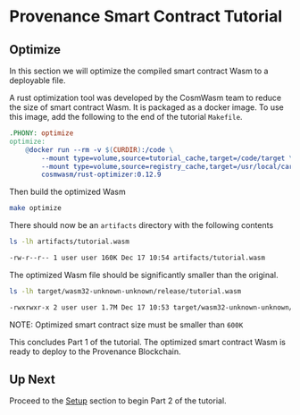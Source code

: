 # Provenance Smart Contract Tutorial

## Optimize

In this section we will optimize the compiled smart contract Wasm to a deployable file.

A rust optimization tool was developed by the CosmWasm team to reduce the size of smart contract
Wasm. It is packaged as a docker image. To use this image, add the following to the end of the
tutorial `Makefile`.

```Makefile
.PHONY: optimize
optimize:
	@docker run --rm -v $(CURDIR):/code \
		--mount type=volume,source=tutorial_cache,target=/code/target \
		--mount type=volume,source=registry_cache,target=/usr/local/cargo/registry \
		cosmwasm/rust-optimizer:0.12.9
```

Then build the optimized Wasm

```bash
make optimize
```

There should now be an `artifacts` directory with the following contents

```bash
ls -lh artifacts/tutorial.wasm

-rw-r--r-- 1 user user 160K Dec 17 10:54 artifacts/tutorial.wasm
```

The optimized Wasm file should be significantly smaller than the original.

```bash
ls -lh target/wasm32-unknown-unknown/release/tutorial.wasm

-rwxrwxr-x 2 user user 1.7M Dec 17 10:53 target/wasm32-unknown-unknown/release/tutorial.wasm
```

NOTE: Optimized smart contract size must be smaller than `600K`

This concludes Part 1 of the tutorial. The optimized smart contract Wasm is ready to deploy to
the Provenance Blockchain.

## Up Next

Proceed to the [Setup](08-setup.md) section to begin Part 2 of the tutorial.

